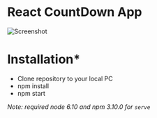 # React CountDown App

![Screenshot](http://khyrulalam.website/img/rApp.png)

# Installation*

* Clone repository to your local PC
* npm install
* npm start



*Note: required node 6.10 and npm 3.10.0 for ``serve``*

